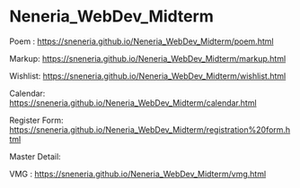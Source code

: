 # Neneria_WebDev_Midterm
Poem : https://sneneria.github.io/Neneria_WebDev_Midterm/poem.html

Markup: https://sneneria.github.io/Neneria_WebDev_Midterm/markup.html

Wishlist: https://sneneria.github.io/Neneria_WebDev_Midterm/wishlist.html

Calendar: https://sneneria.github.io/Neneria_WebDev_Midterm/calendar.html

Register Form: https://sneneria.github.io/Neneria_WebDev_Midterm/registration%20form.html

Master Detail: 

VMG : https://sneneria.github.io/Neneria_WebDev_Midterm/vmg.html
